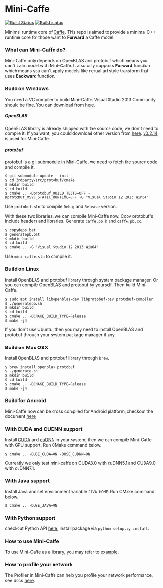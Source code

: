Mini-Caffe
==========

[![Build Status](https://travis-ci.org/luoyetx/mini-caffe.svg?branch=master)](https://travis-ci.org/luoyetx/mini-caffe)
[![Build status](https://ci.appveyor.com/api/projects/status/x9s2iajv7rtxeo3t/branch/master?svg=true)](https://ci.appveyor.com/project/luoyetx/mini-caffe/branch/master)

Minimal runtime core of [Caffe](https://github.com/BVLC/caffe). This repo is aimed to provide a minimal C++ runtime core for those want to **Forward** a Caffe model.

### What can Mini-Caffe do?

Mini-Caffe only depends on OpenBLAS and protobuf which means you can't train model with Mini-Caffe. It also only supports **Forward** function which means you can't apply models like nerual art style transform that uses **Backward** function.

### Build on Windows

You need a VC compiler to build Mini-Caffe. Visual Studio 2013 Community should be fine. You can download from [here](https://www.visualstudio.com/downloads/).

##### OpenBLAS

OpenBLAS library is already shipped with the source code, we don't need to compile it. If you want, you could download other version from [here](https://sourceforge.net/projects/openblas/files/). [v0.2.14](https://sourceforge.net/projects/openblas/files/v0.2.14/) is used for Mini-Caffe.

##### protobuf

protobuf is a git submodule in Mini-Caffe, we need to fetch the source code and compile it.

```
$ git submodule update --init
$ cd 3rdparty/src/protobuf/cmake
$ mkdir build
$ cd build
$ cmake .. -Dprotobuf_BUILD_TESTS=OFF -Dprotobuf_MSVC_STATIC_RUNTIME=OFF -G "Visual Studio 12 2013 Win64"
```

Use `protobuf.sln` to compile `Debug` and `Release` version.

With these two libraries, we can compile Mini-Caffe now. Copy protobuf's include headers and libraries. Generate `caffe.pb.h` and `caffe.pb.cc`.

```
$ copydeps.bat
$ generatepb.bat
$ mkdir build
$ cd build
$ cmake .. -G "Visual Studio 12 2013 Win64"
```

Use `mini-caffe.sln` to compile it.

### Build on Linux

Install OpenBLAS and protobuf library through system package manager. Or you can compile OpenBLAS and protobuf by yourself. Then build Mini-Caffe.

```
$ sudo apt install libopenblas-dev libprotobuf-dev protobuf-compiler
$ ./generatepb.sh
$ mkdir build
$ cd build
$ cmake .. -DCMAKE_BUILD_TYPE=Release
$ make -j4
```

If you don't use Ubuntu, then you may need to install OpenBLAS and protobuf through your system package manager if any.

### Build on Mac OSX

Install OpenBLAS and protobuf library through `brew`.

```
$ brew install openblas protobuf
$ ./generate.sh
$ mkdir build
$ cd build
$ cmake .. -DCMAKE_BUILD_TYPE=Release
$ make -j4
```

### Build for Android

Mini-Caffe now can be cross compiled for Android platform, checkout the document [here](android).

### With CUDA and CUDNN support

Install [CUDA](https://developer.nvidia.com/cuda-downloads) and [cuDNN](https://developer.nvidia.com/cudnn) in your system, then we can compile Mini-Caffe with GPU support. Run CMake command below.

```
$ cmake .. -DUSE_CUDA=ON -DUSE_CUDNN=ON
```

Currently we only test mini-caffe on CUDA8.0 with cuDNN5.1 and CUDA9.0 with cuDNN7.1.

### With Java support

Install Java and set environment variable `JAVA_HOME`. Run CMake command below.

```
$ cmake .. -DUSE_JAVA=ON
```

### With Python support

checkout Python API [here](python), install package via `python setup.py install`.

### How to use Mini-Caffe

To use Mini-Caffe as a library, you may refer to [example](example).

### How to profile your network

The Profiler in Mini-Caffe can help you profile your network performance, see docs [here](profile.md).
